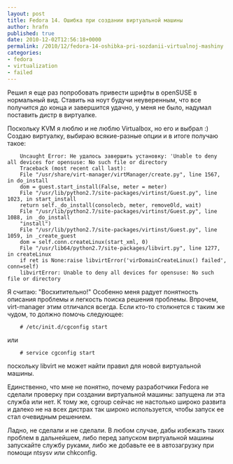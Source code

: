 ```yaml
---
layout: post
title: Fedora 14. Ошибка при создании виртуальной машины
author: hrafn
published: true
date: 2010-12-02T12:56:18+0000
permalink: /2010/12/fedora-14-oshibka-pri-sozdanii-virtualnoj-mashiny
categories:
- fedora
- virtualization
- failed
---
```


Решил я еще раз попробовать привести шрифты в openSUSE в нормальный вид.
Ставить на ноут будучи неуверенным, что все получится до конца и завершится
удачно, у меня не было, надумал поставить дистр в виртуалке.

<!--more-->

Поскольку KVM я
люблю и не люблю Virtualbox, но его и выбрал :) Создаю виртуалку, выбираю
всякие-разные опции и в итоге получаю такое:

		Uncaught Error: Не удалось завершить установку: 'Unable to deny all devices for opensuse: No such file or directory
		Traceback (most recent call last):
		File "/usr/share/virt-manager/virtManager/create.py", line 1567, in do_install
		dom = guest.start_install(False, meter = meter)
		File "/usr/lib/python2.7/site-packages/virtinst/Guest.py", line 1023, in start_install
		return self._do_install(consolecb, meter, removeOld, wait)
		File "/usr/lib/python2.7/site-packages/virtinst/Guest.py", line 1088, in _do_install
		"install")
		File "/usr/lib/python2.7/site-packages/virtinst/Guest.py", line 1059, in _create_guest
		dom = self.conn.createLinux(start_xml, 0)
		File "/usr/lib64/python2.7/site-packages/libvirt.py", line 1277, in createLinux
		if ret is None:raise libvirtError('virDomainCreateLinux() failed', conn=self)
		libvirtError: Unable to deny all devices for opensuse: No such file or directory

Я считаю: "Восхитительно!" Особенно меня радует понятность описания проблемы и
легкость поиска решения проблемы. Впрочем, virt-manager этим отличался всегда.
Если кто-то столкнется с таким же чудом, то должно помочь следующее:

		# /etc/init.d/cgconfig start

или

		# service cgconfig start

поскольку libvirt не может найти правил для новой виртуальной машины.

Единственно, что мне не понятно, почему разработчики Fedora не сделали
проверку при создании виртуальной машины: запущена ли эта служба или нет. К
тому же, cgroup сейчас не настолько широко развита и далеко не на всех дистрах
так широко используется, чтобы запуск ее стал очевидным решением.

Ладно, не сделали и не сделали. В любом случае, дабы избежать таких проблем в
дальнейшем, либо перед запуском виртуальной машины запускайте службу руками,
либо же добавьте ее в автозагрузку при помощи ntsysv или chkconfig.

